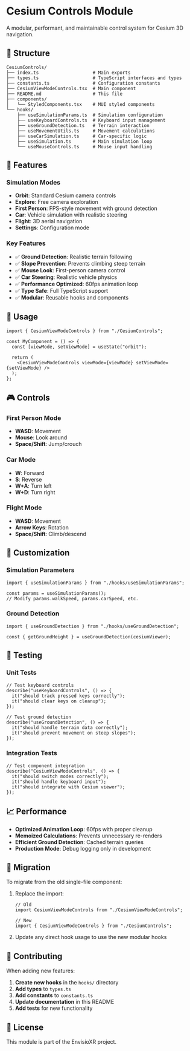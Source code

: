 # Cesium Controls Module

A modular, performant, and maintainable control system for Cesium 3D navigation.

## 📁 Structure

```
CesiumControls/
├── index.ts                    # Main exports
├── types.ts                    # TypeScript interfaces and types
├── constants.ts                # Configuration constants
├── CesiumViewModeControls.tsx  # Main component
├── README.md                   # This file
├── components/
│   └── StyledComponents.tsx    # MUI styled components
└── hooks/
    ├── useSimulationParams.ts  # Simulation configuration
    ├── useKeyboardControls.ts  # Keyboard input management
    ├── useGroundDetection.ts   # Terrain interaction
    ├── useMovementUtils.ts     # Movement calculations
    ├── useCarSimulation.ts     # Car-specific logic
    ├── useSimulation.ts        # Main simulation loop
    └── useMouseControls.ts     # Mouse input handling
```

## 🎯 Features

### Simulation Modes

- **Orbit**: Standard Cesium camera controls
- **Explore**: Free camera exploration
- **First Person**: FPS-style movement with ground detection
- **Car**: Vehicle simulation with realistic steering
- **Flight**: 3D aerial navigation
- **Settings**: Configuration mode

### Key Features

- ✅ **Ground Detection**: Realistic terrain following
- ✅ **Slope Prevention**: Prevents climbing steep terrain
- ✅ **Mouse Look**: First-person camera control
- ✅ **Car Steering**: Realistic vehicle physics
- ✅ **Performance Optimized**: 60fps animation loop
- ✅ **Type Safe**: Full TypeScript support
- ✅ **Modular**: Reusable hooks and components

## 🚀 Usage

```tsx
import { CesiumViewModeControls } from "./CesiumControls";

const MyComponent = () => {
  const [viewMode, setViewMode] = useState("orbit");

  return (
    <CesiumViewModeControls viewMode={viewMode} setViewMode={setViewMode} />
  );
};
```

## 🎮 Controls

### First Person Mode

- **WASD**: Movement
- **Mouse**: Look around
- **Space/Shift**: Jump/crouch

### Car Mode

- **W**: Forward
- **S**: Reverse
- **W+A**: Turn left
- **W+D**: Turn right

### Flight Mode

- **WASD**: Movement
- **Arrow Keys**: Rotation
- **Space/Shift**: Climb/descend

## 🔧 Customization

### Simulation Parameters

```tsx
import { useSimulationParams } from "./hooks/useSimulationParams";

const params = useSimulationParams();
// Modify params.walkSpeed, params.carSpeed, etc.
```

### Ground Detection

```tsx
import { useGroundDetection } from "./hooks/useGroundDetection";

const { getGroundHeight } = useGroundDetection(cesiumViewer);
```

## 🧪 Testing

### Unit Tests

```tsx
// Test keyboard controls
describe("useKeyboardControls", () => {
  it("should track pressed keys correctly");
  it("should clear keys on cleanup");
});

// Test ground detection
describe("useGroundDetection", () => {
  it("should handle terrain data correctly");
  it("should prevent movement on steep slopes");
});
```

### Integration Tests

```tsx
// Test component integration
describe("CesiumViewModeControls", () => {
  it("should switch modes correctly");
  it("should handle keyboard input");
  it("should integrate with Cesium viewer");
});
```

## 📈 Performance

- **Optimized Animation Loop**: 60fps with proper cleanup
- **Memoized Calculations**: Prevents unnecessary re-renders
- **Efficient Ground Detection**: Cached terrain queries
- **Production Mode**: Debug logging only in development

## 🔄 Migration

To migrate from the old single-file component:

1. Replace the import:

   ```tsx
   // Old
   import CesiumViewModeControls from "./CesiumViewModeControls";

   // New
   import { CesiumViewModeControls } from "./CesiumControls";
   ```

2. Update any direct hook usage to use the new modular hooks

## 🤝 Contributing

When adding new features:

1. **Create new hooks** in the `hooks/` directory
2. **Add types** to `types.ts`
3. **Add constants** to `constants.ts`
4. **Update documentation** in this README
5. **Add tests** for new functionality

## 📝 License

This module is part of the EnvisioXR project.
